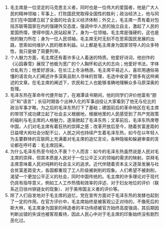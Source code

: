 1. 毛主席是一位坚定的马克思主义者，同时也是一位伟大的爱国者，他是广大人民的精神领袖；军事上，打败国民党取得全国性的胜利；政治经济上，他与同志们在中国建立起了全面的社会主义经济体制；外交上，毛主席一贯有着对包括苏联等国家在内的强硬外交态度，强调中华人民的独立自主，激起了人民的爱国热情，使得中国人民站起来了。身为一位领袖，毛主席是强硬的，这也是他的魅力所在；身为一位人民领袖，毛主席无时无刻不在思索国民发展的出路，思索如何维护人民的根本利益。以上都是毛主席身为国家领导人的众多特性，我只是做了简要列举。
2. 个人魅力方面，毛主席还有着许多让人着迷的特质。他爱好诗词，他创作的《沁园春雪》展现了他极为宽广的个人胸怀和远大的志向；他爱好书法，字体仓虬有力；他爱好游泳，在长江上冬泳畅游。毛主席平易近人，喜欢用通俗易懂的语言向人们阐述许多深奥且耐人寻味的哲理，毛选中收录了很多有这样阐述的文章。在毛主席的阐述下，农民和工人也能够准确地理解众多马原深奥的哲理。
3. 毛泽东热在革命年代便开始了，在湘潭读书期间，他的同学们评价他富有“胆识”和“语言”；长征时期各个出神入化的军事战役让大家看到了他无与伦比的政治军事才略，为之后的毛泽东热打下了基础；建国前后的革命地区在毛主席的带领下成功建立起了社会主义根据地，根据地里的人民感受到了共产党政策的福利与毛主席的人格魅力，逐渐掀起了毛泽东热；文革前后，毛泽东热席卷中国，人们对毛主席有着狂热的崇拜之感；改革开放后至今，随着贫富差距的日益增大和社会分配不公，人民之间也持续产生着毛泽东热，如今在以年轻人为主要群体的互联网上充满着对毛主席的追忆言论，各种隐喻和躲避审查的言论都在呼吁着：毛主席回来。
4. 为什么毛泽东热至今经久不衰？个人而言：如今的毛泽东热虽然说是人民对毛主席的崇拜，但其本质是人民对于一位公平正义的领袖的需求的映射。崇拜毛主席意味着人民对纯粹的社会主义的追求。近代伴随着资本主义逐渐发展与社会贫富差距变大，各国都重现了工人阶级被剥削的现象。人们希望不被剥削，渴望一个更加公平正义的社会，同时中国传统的。毛主席的许多理论对于现代仍具有指导意义，例如工人工作热情和效率的评述、对于妇女地位的评价（联系近日徐州铁链女的现象）、对于美帝国主义者的评价等。
4. 除了人们自发地对于毛主席的追忆，党在宣传方面对于毛泽东热的发酵也起到了一定的作用。在官方评价中，毛主席始终是被客观公正对待的，不像死后的斯大林，毛主席身为国家的缔造者的丰功伟绩被官方始终高度强调，其后期因判断出错的失误也被客观看待，因此人民心中对于毛主席的印象始终没有剧烈恶化过。


